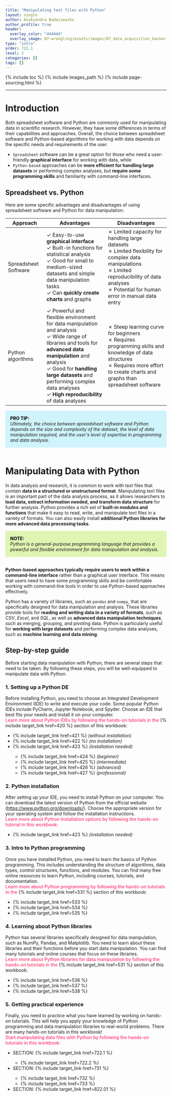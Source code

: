 ```yaml
---
title: "Manipulating text files with Python"
layout: single
author: Aleksandra Badaczewska
author_profile: true
header:
  overlay_color: "444444"
  overlay_image: 07-wrangling/assets/images/07_data_acquisition_banner.png
type: "intro"
order: 722.1
level: 2
categories: []
tags: []
---
```


{% include toc %}
{% include images_path %}
{% include page-sourcing.html %}

---


# Introduction

Both spreadsheet software and Python are commonly used for manipulating data in scientific research. However, they have some differences in terms of their capabilities and approaches. Overall, the choice between spreadsheet software and Python-based algorithms for working with data depends on the specific needs and requirements of the user.
* `Spreadsheet` software can be a great option for those who need a user-friendly **graphical interface** for working with data, while
* `Python-based` approaches can be **more efficient for handling large datasets** or performing complex analyses, but **require some programming skills** and familiarity with command-line interfaces.

## Spreadsheet vs. Python

Here are some specific advantages and disadvantages of using spreadsheet software and Python for data manipulation:

| Approach | Advantages | Disadvantages |
|----------|------------|---------------|
| Spreadsheet Software | ✓ Easy-to-use **graphical interface** <br>✓ Built-in functions for statistical analysis <br>✓ Good for small to medium-sized datasets and simple data manipulation tasks <br>✓ Can **quickly create charts** and graphs | ✗ Limited capacity for handling large datasets <br>✗ Limited flexibility for complex data manipulations <br>✗ Limited reproducibility of data analyses <br>✗ Potential for human error in manual data entry |
| Python algorithms | ✓ Powerful and flexible environment for data manipulation and analysis <br>✓ Wide range of libraries and tools for **advanced data manipulation** and analysis <br>✓ Good for **handling large datasets** and performing complex data analyses <br>✓ **High reproducibility** of data analyses | ✗ Steep learning curve for beginners <br>✗ Requires programming skills and knowledge of data structures <br>✗ Requires more effort to create charts and graphs than spreadsheet software |

<div style="background: #cff4fc; padding: 15px;">
<span style="font-weight:800;">PRO TIP:</span>
<br><span style="font-style:italic;">
Ultimately, the choice between spreadsheet software and Python depends on the size and complexity of the dataset, the level of data manipulation required, and the user's level of expertise in programming and data analysis.
</span>
</div><br>

# Manipulating Data with Python

In data analysis and research, it is common to work with text files that contain **data in a structured or unstructured format**. Manipulating text files is an important part of the data analysis process, as it allows researchers to **load data, extract information needed, and transform data structure** for further analysis. Python provides a rich set of **built-in modules and functions** that make it easy to read, write, and manipulate text files in a variety of formats. You can also easily install **additional Python libraries for more advanced data processing tasks**.

<div style="background: #dff5b3; padding: 15px;">
<span style="font-weight:800;">NOTE:</span>
<br><span style="font-style:italic;">
Python is a general-purpose programming language that provides a powerful and flexible environment for data manipulation and analysis.
</span>
</div><br>

**Python-based approaches typically require users to work within a command-line interface** rather than a graphical user interface. This means that users need to have some programming skills and be comfortable working with command-line tools in order to use Python-based approaches effectively.

Python has a variety of libraries, such as `pandas` and `numpy`, that are specifically designed for data manipulation and analysis. These libraries provide tools for **reading and writing data in a variety of formats**, such as *CSV*, *Excel*, and *SQL*, as well as **advanced data manipulation techniques**, such as merging, grouping, and pivoting data. Python is particularly useful for **working with large datasets** and performing complex data analyses, such as **machine learning and data mining**.

## Step-by-step guide

Before starting data manipulation with Python, there are several steps that need to be taken. By following these steps, you will be well-equipped to manipulate data with Python.

### 1. Setting up a Python DE

Before installing Python, you need to choose an Integrated Development Environment (IDE) to write and execute your code. Some popular Python IDEs include PyCharm, Jupyter Notebook, and Spyder. Choose an IDE that best fits your needs and install it on your computer. <br>
<span style="color: #ff3870;font-weight: 500;"> Learn more about Python IDEs by following the hands-on tutorials in the</span> {% include target_link href=420 %} section of this workbook:
<ul>
<li> {% include target_link href=421 %} <i>(without installation)</i> </li>
<li> {% include target_link href=422 %} <i>(no installation)</i> </li>
<li> {% include target_link href=423 %} <i>(installation needed)</i> </li><ul>
  <li> {% include target_link href=424 %} <i>(beginner)</i> </li>
  <li> {% include target_link href=425 %} <i>(intermediate)</i> </li>
  <li> {% include target_link href=426 %} <i>(advanced)</i> </li>
  <li> {% include target_link href=427 %} <i>(professional)</i> </li></ul>
</ul>

### 2. Python installation

After setting up your IDE, you need to install Python on your computer. You can download the latest version of Python from the official website (https://www.python.org/downloads/). Choose the appropriate version for your operating system and follow the installation instructions. <br>
<span style="color: #ff3870;font-weight: 500;"> Learn more about Python Installation options by following the hands-on tutorial in this workbook:</span>
* {% include target_link href=423 %} <i> (installation needed)</i>

### 3. Intro to Python programming

Once you have installed Python, you need to learn the basics of Python programming. This includes understanding the structure of algorithms, data types, control structures, functions, and modules. You can find many free online resources to learn Python, including courses, tutorials, and documentation. <br>
<span style="color: #ff3870;font-weight: 500;"> Learn more about Python programming by following the hands-on tutorials in the</span> {% include target_link href=531 %} section of this workbook:
* {% include target_link href=533 %}
* {% include target_link href=534 %}
* {% include target_link href=535 %}


### 4. Learning about Python libraries

Python has several libraries specifically designed for data manipulation, such as NumPy, Pandas, and Matplotlib. You need to learn about these libraries and their functions before you start data manipulation. You can find many tutorials and online courses that focus on these libraries. <br>
<span style="color: #ff3870; font-weight: 500;"> Learn more about Python libraries for data manipulation by following the hands-on tutorials in the</span> {% include target_link href=531 %} section of this workbook:
* {% include target_link href=536 %}
* {% include target_link href=537 %}
* {% include target_link href=538 %}


### 5. Getting practical experience

Finally, you need to practice what you have learned by working on hands-on tutorials. This will help you apply your knowledge of Python programming and data manipulation libraries to real-world problems. There are many hands-on tutorials in this workbook! <br>
<span style="color: #ff3870; font-weight: 500;"> Start manipulating data files with Python by following the hands-on tutorials in this workbook:</span>
<ul>
<li> SECTION: {% include target_link href=722.1 %} </li>
  <ul><li> {% include target_link href=722.2 %} </li></ul>
<li> SECTION: {% include target_link href=731 %} </li>
  <ul><li> {% include target_link href=732 %} </li>
  <li> {% include target_link href=733 %} </li></ul>
<li> SECTION: {% include target_link href=822.01 %} </li>
</ul>
